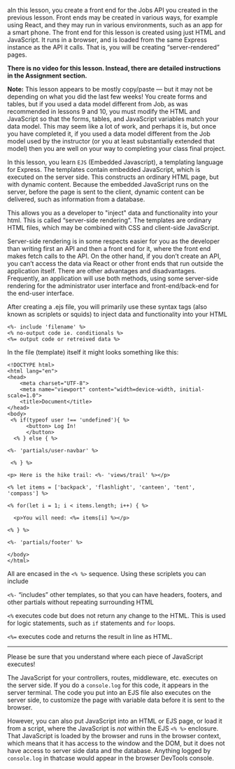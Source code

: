 aIn this lesson, you create a front end for the Jobs API you created in the previous lesson. Front ends may be created in various ways, for example using React, and they may run in various environments, such as an app for a smart phone. The front end for this lesson is created using just HTML and JavaScript. It runs in a browser, and is loaded from the same Express instance as the API it calls. That is, you will be creating “server-rendered” pages.

**There is no video for this lesson. Instead, there are detailed instructions in the Assignment section.**

**Note:** This lesson appears to be mostly copy/paste — but it may not be depending on what you did the last few weeks! You create forms and tables, but if you used a data model different from Job, as was recommended in lessons 9 and 10, you must modify the HTML and JavaScript so that the forms, tables, and JavaScript variables match your data model. This may seem like a lot of work, and perhaps it is, but once you have completed it, if you used a data model different from the Job model used by the instructor (or you at least substantially extended that model) then you are well on your way to completing your class final project.


In this lesson, you learn `EJS` (Embedded Javascript), a templating language for Express. The templates contain embedded JavaScript, which is executed on the server side. This constructs an ordinary HTML page, but with dynamic content. Because the embedded JavaScript runs on the server, before the page is sent to the client, dynamic content can be delivered, such as information from a database. 

This allows you as a developer to "inject" data and functionality into your html.
This is called “server-side rendering”. The templates are ordinary HTML files, which may be combined with CSS and client-side JavaScript.

Server-side rendering is in some respects easier for you as the developer than writing first an API and then a front end for it, where the front end makes fetch calls to the API. On the other hand, if you don’t create an API, you can’t access the data via React or other front ends that run outside the application itself. There are other advantages and disadvantages. Frequently, an application will use both methods, using some server-side rendering for the administrator user interface and front-end/back-end for the end-user interface. 

After creating a .ejs file, you will primarily use these syntax tags (also known as scriplets or squids) to inject data and functionality into your HTML 


```
<%- include 'filename' %>
<% no-output code ie. conditionals %>
<%= output code or retreived data %>
```


In the file (template) itself it might looks something like this:

```
<!DOCTYPE html>
<html lang="en">
<head>
    <meta charset="UTF-8">
    <meta name="viewport" content="width=device-width, initial-scale=1.0">
    <title>Document</title>
</head>
<body>
 <% if(typeof user !== 'undefined'){ %>
      <button> Log In!
      </button>
  <% } else { %>

<%- 'partials/user-navbar' %>

 <% } %>

<p> Here is the hike trail: <%- 'views/trail' %></p>

<% let items = ['backpack', 'flashlight', 'canteen', 'tent', 'compass'] %>

<% for(let i = 1; i < items.length; i++) { %>

  <p>You will need: <%= items[i] %></p>

<% } %>

<%- 'partials/footer' %>

</body>
</html>
```



All are encased in the `<% %>` sequence.
Using these scriplets you can include 

`<%-` “includes” other templates, so that you can have headers, footers, and other partials without repeating surrounding HTML

`<%` executes code but does not return any change to the HTML. This is used for logic statements, such as `if` statements and `for` loops.

`<%=` executes code and returns the result in line as HTML.

---

Please be sure that you understand where each piece of JavaScript executes!

The JavaScript for your controllers, routes, middleware, etc. executes on the server side. If you do a `console.log` for this code, it appears in the server terminal. The code you put into an EJS file also executes on the server side, to customize the page with variable data before it is sent to the browser.

However, you can also put JavaScript into an HTML or EJS page, or load it from a script, where the JavaScript is _not_ within the EJS `<% %>` enclosure. That JavaScript is loaded by the browser and runs in the browser context, which means that it has access to the window and the DOM, but it does not have access to server side data and the database. Anything logged by `console.log` in thatcase would appear in the browser DevTools console.
